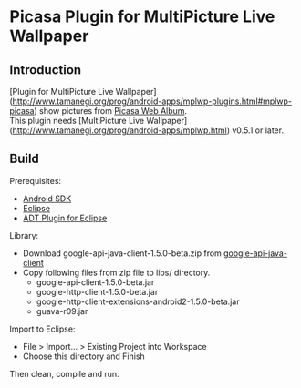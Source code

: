Picasa Plugin for MultiPicture Live Wallpaper
=============================================

Introduction
------------

[Plugin for MultiPicture Live Wallpaper]
(http://www.tamanegi.org/prog/android-apps/mplwp-plugins.html#mplwp-picasa)
show pictures from [Picasa Web Album](http://picasaweb.google.com/).  
This plugin needs [MultiPicture Live Wallpaper]
(http://www.tamanegi.org/prog/android-apps/mplwp.html) v0.5.1 or later.


Build
-----

Prerequisites:

* [Android SDK](http://developer.android.com/sdk/index.html)
* [Eclipse](http://www.eclipse.org/downloads/)
* [ADT Plugin for Eclipse](http://developer.android.com/sdk/eclipse-adt.html)

Library:

* Download google-api-java-client-1.5.0-beta.zip from
  [google-api-java-client](http://code.google.com/p/google-api-java-client/)
* Copy following files from zip file to libs/ directory.
  - google-api-client-1.5.0-beta.jar
  - google-http-client-1.5.0-beta.jar
  - google-http-client-extensions-android2-1.5.0-beta.jar
  - guava-r09.jar

Import to Eclipse:

* File > Import... > Existing Project into Workspace
* Choose this directory and Finish

Then clean, compile and run.
